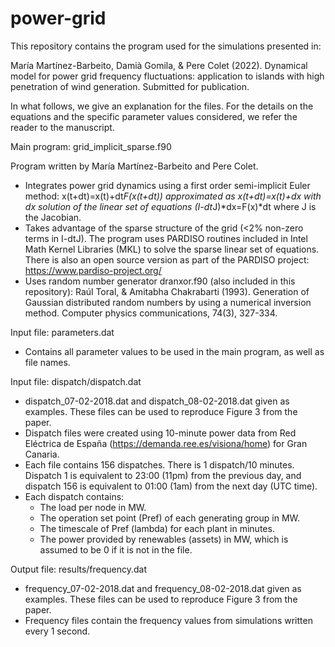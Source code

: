 # power-grid


This repository contains the program used for the simulations presented in:

María Martínez-Barbeito, Damià Gomila, & Pere Colet (2022). Dynamical model for power grid frequency fluctuations: application to islands with high penetration of wind generation. Submitted for publication.

In what follows, we give an explanation for the files. For the details on the equations and the specific parameter values considered, we refer the reader to the manuscript.



Main program: grid_implicit_sparse.f90 

Program written by María Martínez-Barbeito and Pere Colet.
- Integrates power grid dynamics using a first order semi-implicit Euler method: x(t+dt)=x(t)+dt*F(x(t+dt)) approximated as x(t+dt)=x(t)+dx with dx solution of the linear set of equations (I-dt*J)*dx=F(x)*dt where J is the Jacobian.
- Takes advantage of the sparse structure of the grid (<2% non-zero terms in I-dtJ). The program uses PARDISO routines included in Intel Math Kernel Libraries (MKL) to solve the sparse linear set of equations. There is also an open source version as part of the PARDISO project: https://www.pardiso-project.org/
- Uses random number generator dranxor.f90 (also included in this repository): Raúl Toral, & Amitabha Chakrabarti (1993). Generation of Gaussian distributed random numbers by using a numerical inversion method. Computer physics communications, 74(3), 327-334.



Input file: parameters.dat 

- Contains all parameter values to be used in the main program, as well as file names.


Input file: dispatch/dispatch.dat

- dispatch_07-02-2018.dat and dispatch_08-02-2018.dat given as examples. These files can be used to reproduce Figure 3 from the paper.
- Dispatch files were created using 10-minute power data from Red Eléctrica de España (https://demanda.ree.es/visiona/home) for Gran Canaria.
- Each file contains 156 dispatches. There is 1 dispatch/10 minutes. Dispatch 1 is equivalent to 23:00 (11pm) from the previous day, and dispatch 156 is equivalent to 01:00 (1am) from the next day (UTC time).
- Each dispatch contains:
    - The load per node in MW.
    - The operation set point (Pref) of each generating group in MW.
    - The timescale of Pref (lambda) for each plant in minutes.
    - The power provided by renewables (assets) in MW, which is assumed to be 0 if it is not in the file.


Output file: results/frequency.dat

- frequency_07-02-2018.dat and frequency_08-02-2018.dat given as examples. These files can be used to reproduce Figure 3 from the paper.
- Frequency files contain the frequency values from simulations written every 1 second.

